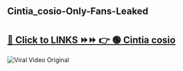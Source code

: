 
 ## Cintia_cosio-Only-Fans-Leaked

# <h2><a href="https://clipsfans.com/Cintia_cosio&ref=git">🔗 Click to LINKS ⏩⏩ 👉 🟢 Cintia cosio </a></h2>

<a href="https://clipsfans.com/Cintia_cosio&ref=git" rel="nofollow" data-target="animated-image.originalLink"><img src="https://i.ibb.co.com/xMMVF88/686577567.gif" alt="Viral Video Original" style="max-width: 100%; display: inline-block;" data-target="animated-image.originalImage"></a>
